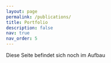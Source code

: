 ```yaml
---
layout: page
permalink: /publications/
title: Portfolio
description: false
nav: true
nav_order: 5
--- 
```


<!--
---
layout: page
permalink: /publications/
title: Portfolio
description: publications by categories in reversed chronological order. generated by jekyll-scholar.
years: [2023, 2022, 2021, 2020, 2019, 2007]
nav: true
nav_order: 1
---
-->
<!-- _pages/publications.md -->
<!--
<div class="publications">

{%- for y in page.years %}
  <h2 class="year">{{y}}</h2>
  {% bibliography -f works -q @*[year={{y}}]* %}
{% endfor %}

</div>
-->

Diese Seite befindet sich noch im Aufbau
